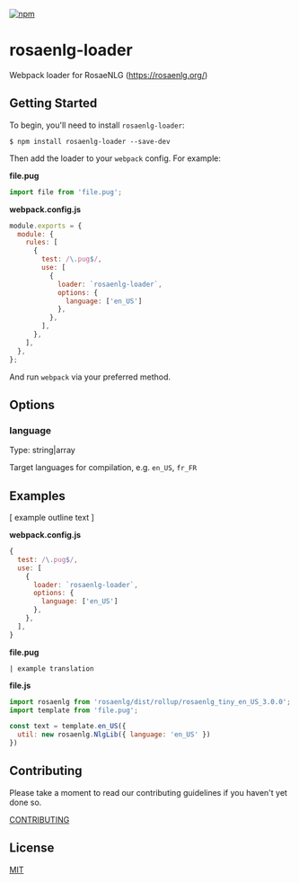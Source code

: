 [![npm][npm]][npm-url]

# rosaenlg-loader

Webpack loader for RosaeNLG (https://rosaenlg.org/)

## Getting Started

To begin, you'll need to install `rosaenlg-loader`:

```console
$ npm install rosaenlg-loader --save-dev
```

Then add the loader to your `webpack` config. For example:

**file.pug**

```js
import file from 'file.pug';
```

**webpack.config.js**

```js
module.exports = {
  module: {
    rules: [
      {
        test: /\.pug$/,
        use: [
          {
            loader: `rosaenlg-loader`,
            options: {
              language: ['en_US']
            },
          },
        ],
      },
    ],
  },
};
```

And run `webpack` via your preferred method.

## Options

### language

Type: string|array

Target languages for compilation, e.g. `en_US`, `fr_FR`


## Examples

[ example outline text ]

**webpack.config.js**

```js
{
  test: /\.pug$/,
  use: [
    {
      loader: `rosaenlg-loader`,
      options: {
        language: ['en_US']
      },
    },
  ],
}
```

**file.pug**

```
| example translation
```

**file.js**

```js
import rosaenlg from 'rosaenlg/dist/rollup/rosaenlg_tiny_en_US_3.0.0';
import template from 'file.pug';

const text = template.en_US({
  util: new rosaenlg.NlgLib({ language: 'en_US' })
})
```

## Contributing

Please take a moment to read our contributing guidelines if you haven't yet done so.

[CONTRIBUTING](./.github/CONTRIBUTING.md)

## License

[MIT](./LICENSE)

[npm]: https://img.shields.io/npm/v/@intellihr/rosaenlg-loader.svg
[npm-url]: https://www.npmjs.com/package/@intellihr/rosaenlg-loader
